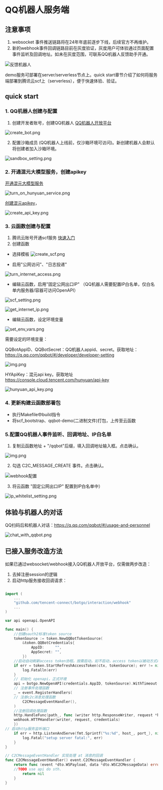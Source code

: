 # QQ机器人服务端
## 注意事项
1. websocket 事件推送链路将在24年年底前逐步下线，后续官方不再维护。
2. 新的webhook事件回调链路目前在灰度验证，灰度用户可体验通过页面配置事件监听及回调地址。如未在灰度范围，可联系QQ机器人反馈助手开通。

![反馈机器人](docs/images/feedback_bot.png)

demo服务可部署在server/serverless节点上。quick start章节介绍了如何将服务端部署到腾讯云scf上（serverless），便于快速体验、验证。

## quick start
### 1. QQ机器人创建与配置
1. 创建开发者账号，创建QQ机器人 [QQ机器人开放平台](https://q.qq.com/qqbot)

![create_bot.png](docs/images/create_bot.png)

2. 配置沙箱成员 (QQ机器人上线前，仅沙箱环境可访问)。新创建机器人会默认将创建者加入沙箱环境。

![sandbox_setting.png](docs/images/sandbox_setting.png)

### 2. 开通混元大模型服务，创建apikey

[开通混元大模型服务](https://console.cloud.tencent.com/hunyuan/start)

![turn_on_hunyuan_service.png](docs/images/turn_on_hunyuan_service.png)

[创建混元apikey](https://console.cloud.tencent.com/hunyuan/start)，

![create_api_key.png](docs/images/create_api_key.png)



### 3. 云函数创建与配置
1. 腾讯云账号开通scf服务 [快速入门](https://cloud.tencent.com/document/product/1154/39271)
2. 创建函数

* 选择模板
![create_scf.png](docs/images/create_scf.png)

* 启用"公网访问"、"日志投递"

![turn_internet_access.png](docs/images/turn_internet_access.png)

* 编辑云函数，启用"固定公网出口IP" （QQ机器人需要配置IP白名单，仅白名单内服务器/容器可访问OpenAPI）

![scf_setting.png](docs/images/scf_setting.png)

![get_internet_ip.png](docs/images/get_internet_ip.png)

* 编辑云函数，设定环境变量

![set_env_vars.png](docs/images/set_env_vars.png)

需要设定的环境变量：

QQBotAppID、QQBotSecret：QQ机器人appid、secret。获取地址：https://q.qq.com/qqbot/#/developer/developer-setting

![img.png](docs/images/qqbot_acc.png)

HYApiKey：混元api key。获取地址 https://console.cloud.tencent.com/hunyuan/api-key

![hunyuan_api_key.png](docs/images/hunyuan_api_key.png)

### 4. 更新构建云函数部署包
* 执行Makefile中build指令 
* 将scf_bootstrap、qqbot-demo(二进制文件)打包，上传至云函数

### 5.配置QQ机器人事件监听、回调地址、IP白名单

1. 复制云函数地址 + "/qqbot"后缀，填入回调地址输入框。点击确认。

![img.png](docs/images/copy_scf_addr.png)

2. 勾选 C2C_MESSAGE_CREATE 事件。点击确认。

![webhook配置](docs/images/webhook_setting.png)


3. 将云函数 "固定公网出口IP" 配置到IP白名单中）

![ip_whitelist_setting.png](docs/images/ip_whitelist_setting.png)

## 体验与机器人的对话

QQ扫码后和机器人对话：https://q.qq.com/qqbot/#/usage-and-personnel

![chat_with_qqbot.png](docs/images/chat_with_bot.png)

## 已接入服务改造方法
如果已通过websocket/webhook接入QQ机器人开放平台，仅需做两步改造：
1. 去掉注册session的逻辑
2. 启动http服务接收回调请求：
```go

import (
    ...
    "github.com/tencent-connect/botgo/interaction/webhook"
    ...
)

var api openapi.OpenAPI

func main() {
    //创建oauth2标准token source
    tokenSource := token.NewQQBotTokenSource(
		&token.QQBotCredentials{
            AppID:     "",
            AppSecret: "",
		})
    //启动自动刷新access token协程。按需启动。如不启动，access token以被动方式刷新。
    if err = token.StartRefreshAccessToken(ctx, tokenSource); err != nil {
        log.Fatalln(err)
    }
    // 初始化 openapi，正式环境 
    api = botgo.NewOpenAPI(credentials.AppID, tokenSource).WithTimeout(5 * time.Second).SetDebug(true)
    // 注册事件处理函数 
    _ = event.RegisterHandlers(
    // 注册c2c消息处理函数 
        C2CMessageEventHandler(),
    )
    //注册回调处理函数 
    http.HandleFunc(path_, func (writer http.ResponseWriter, request *http.Request) {
    webhook.HTTPHandler(writer, request, credentials)
    })
// 启动http服务监听端口 
    if err = http.ListenAndServe(fmt.Sprintf("%s:%d", host_, port_), nil); err != nil {
        log.Fatal("setup server fatal:", err)
    }
}

// C2CMessageEventHandler 实现处理 at 消息的回调
func C2CMessageEventHandler() event.C2CMessageEventHandler {
    return func (event *dto.WSPayload, data *dto.WSC2CMessageData) error {
    //TODO use api do sth.
        return nil
    }
}

```